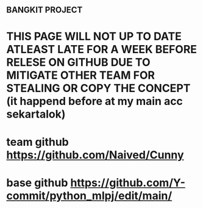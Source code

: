 ## BANGKIT PROJECT
# THIS PAGE WILL NOT UP TO DATE ATLEAST LATE FOR A WEEK BEFORE RELESE ON GITHUB DUE TO MITIGATE OTHER TEAM FOR STEALING OR COPY THE CONCEPT (it happend before at my main acc sekartalok)

# team github https://github.com/Naived/Cunny
# base github https://github.com/Y-commit/python_mlpj/edit/main/
